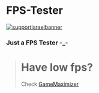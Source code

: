 # FPS-Tester
[![supportisraelbanner](https://i.imagesup.co/images2/8e6cc77363c700198839ae0da7d7fe2409f07647.png)](https://github.com/TheYali1/support-israel-banner/tree/main)
### Just a FPS Tester -_-
> # Have low fps?
> Check [GameMaximizer](https://github.com/TheYali1/GameMaximizer)
